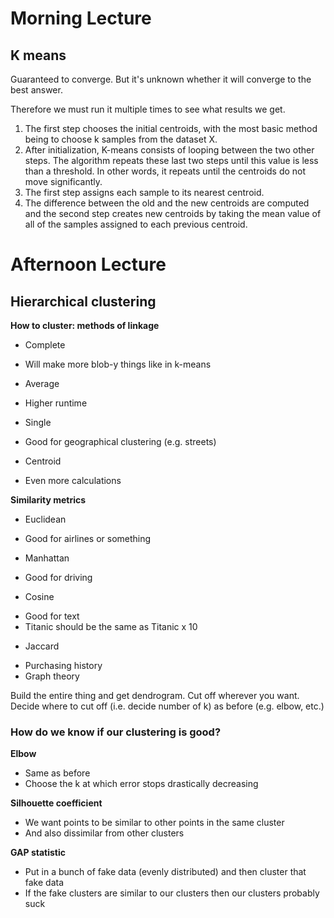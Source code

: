 # Morning Lecture

## K means

Guaranteed to converge. But it's unknown whether it will converge to the best answer.

Therefore we must run it multiple times to see what results we get.

1. The first step chooses the initial centroids, with the most basic method being to choose k samples from the dataset X.
2. After initialization, K-means consists of looping between the two other steps. The algorithm repeats these last two steps until this value is less than a threshold. In other words, it repeats until the centroids do not move significantly.
 1. The first step assigns each sample to its nearest centroid.
 2. The difference between the old and the new centroids are computed and the second step creates new centroids by taking the mean value of all of the samples assigned to each previous centroid.


# Afternoon Lecture

## Hierarchical clustering

__How to cluster: methods of linkage__

 - Complete
  * Will make more blob-y things like in k-means
 - Average
  * Higher runtime
 - Single
  * Good for geographical clustering (e.g. streets)
 - Centroid
  * Even more calculations

__Similarity metrics__

 - Euclidean
  * Good for airlines or something
 - Manhattan
  * Good for driving
 - Cosine
  * Good for text
  * Titanic should be the same as Titanic x 10
 - Jaccard
  * Purchasing history
  * Graph theory

Build the entire thing and get dendrogram. Cut off wherever you want. Decide where to cut off (i.e. decide number of k) as before (e.g. elbow, etc.)

### How do we know if our clustering is good?

 __Elbow__
  - Same as before
  - Choose the k at which error stops drastically decreasing

__Silhouette coefficient__

  - We want points to be similar to other points in the same cluster
  - And also dissimilar from other clusters

__GAP statistic__
 - Put in a bunch of fake data (evenly distributed) and then cluster that fake data
 - If the fake clusters are similar to our clusters then our clusters probably suck
